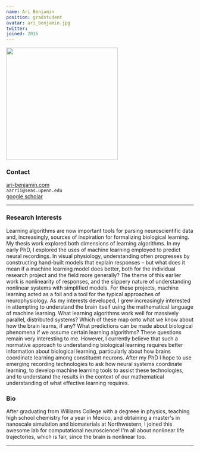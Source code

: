 ```yaml
---
name: Ari Benjamin
position: gradstudent
avatar: ari_benjamin.jpg
twitter:
joined: 2016
---
```


<img width="300" src="{{site.baseurl}}/images/people/{{page.avatar}}" data-action="zoom">

### Contact

[ari-benjamin.com](http://ari-benjamin.com)<br>
<i class="fa fa-envelope-o"></i>  `aarrii@seas.upenn.edu`<br>
<i class="fa fa-bar-chart"></i> [google scholar](https://scholar.google.com/citations?user=GW6D4ZIAAAAJ&hl=en) <br>

<hr>

### Research Interests

Learning algorithms are now important tools for parsing neuroscientific data and, increasingly, sources of inspiration for formalizing biological learning. My thesis work explored both dimensions of learning algorithms. In my early PhD, I explored the uses of machine learning employed to predict neural recordings. In visual physiology, understanding often progresses by constructing hand-built models that explain responses – but what does it mean if a machine learning model does better, both for the individual research project and the field more generally? The theme of this earlier work is nonlinearity of responses, and the slippery nature of understanding nonlinear systems with simplified models. For these projects, machine learning acted as a foil and a tool for the typical approaches of neurophysiology. As my interests developed, I grew increasingly interested in attempting to understand the brain itself using the mathematical language of machine learning. What learning algorithms work well for massively parallel, distributed systems? Which of these map onto what we know about how the brain learns,  if any? What predictions can be made about biological phenomena if we assume certain learning algorithms? These questions remain very interesting to me. However, I currently believe that such a normative approach to understanding biological learning requires better information about biological learning, particularly about how brains coordinate learning among constituent neurons. After my PhD I hope to use emerging recording technologies to ask how neural systems coordinate learning, to develop machine learning tools to assist these technologies, and to understand the results in the context of our mathematical understanding of what effective learning requires.

### Bio

After graduating from Williams College with a degreee in physics, teaching high school chemistry for a year in Mexico, and obtaining a master's in nanoscale simulation and biomaterials at Northwestern, I joined this awesome lab for computational neuroscience! I'm all about nonlinear life trajectories, which is fair, since the brain is nonlinear too. 

<hr>
